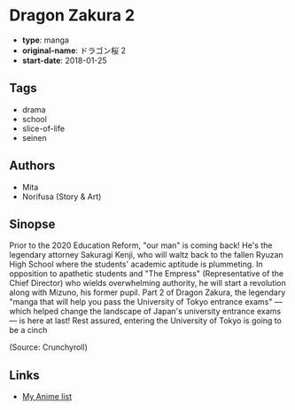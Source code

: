 # Dragon Zakura 2

-   **type**: manga
-   **original-name**: ドラゴン桜 2
-   **start-date**: 2018-01-25

## Tags

-   drama
-   school
-   slice-of-life
-   seinen

## Authors

-   Mita
-   Norifusa (Story & Art)

## Sinopse

Prior to the 2020 Education Reform, "our man" is coming back! He's the legendary attorney Sakuragi Kenji, who will waltz back to the fallen Ryuzan High School where the students' academic aptitude is plummeting. In opposition to apathetic students and "The Empress" (Representative of the Chief Director) who wields overwhelming authority, he will start a revolution along with Mizuno, his former pupil. Part 2 of Dragon Zakura, the legendary "manga that will help you pass the University of Tokyo entrance exams" — which helped change the landscape of Japan's university entrance exams — is here at last! Rest assured, entering the University of Tokyo is going to be a cinch

(Source: Crunchyroll)

## Links

-   [My Anime list](https://myanimelist.net/manga/111134/Dragon_Zakura_2)
